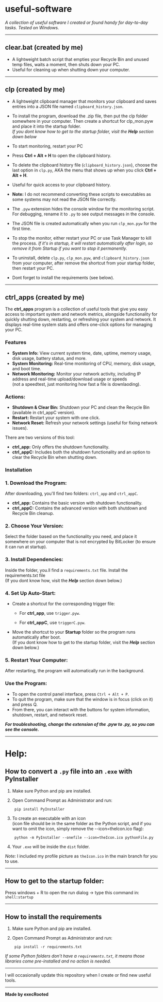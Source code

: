 # useful-software

*A collection of useful software I created or found handy for day-to-day tasks. Tested on Windows.*

---

## clear.bat (created by me)

- A lightweight batch script that empties your Recycle Bin and unused temp files, waits a moment, then shuts down your PC.
- Useful for cleaning up when shutting down your computer.

---

## clp (created by me)

- A lightweight clipboard manager that monitors your clipboard and saves entries into a JSON file named `clipboard_history.json`.

- To install the program, download the .zip file, then put the clp folder somewhere in your computer. Then create a shortcut for clp_mon.pyw and place it into the startup folder.<br>
  *If you dont know how to get to the startup folder, visit the ***Help*** section down below*

- To start monitoring, restart your PC
  
- Press **Ctrl + Alt + H** to open the clipboard history.
  
- To delete the clipboard history file (`clipboard_history.json`), choose the last option in `clp.py`, AKA the menu that shows up when you click **Ctrl + Alt + H**.
  
- Useful for quick access to your clipboard history.
  
- **Note:** I do not recommend converting these scripts to executables as some systems may not read the JSON file correctly.
  
- The `.pyw` extension hides the console window for the monitoring script. For debugging, rename it to `.py` to see output messages in the console.
  
- The JSON file is created automatically when you run `clp_mon.pyw` for the first time.
  
- To stop the monitor, either restart your PC or use Task Manager to kill the process.
  *If it's in startup, it will restart automatically after login, so remove it from Startup if you want to stop it permanently.*
 
- To uninstall, delete `clp.py`, `clp_mon.pyw`, and `clipboard_history.json` from your computer, after remove the shortcut from your startup folder, then restart your PC.
  
- Dont forget to install the requirements (see below).

---
## ctrl_apps (created by me)

The **ctrl_apps** program is a collection of useful tools that give you easy access to important system and network metrics, alongside functionality for quickly shutting down, restarting, or refreshing your system and network. It displays real-time system stats and offers one-click options for managing your PC.

### Features

- **System Info:** View current system time, date, uptime, memory usage, disk usage, battery status, and more.
- **System Monitoring:** Real-time monitoring of CPU, memory, disk usage, and boot time.
- **Network Monitoring:** Monitor your network activity, including IP address and real-time upload/download usage or speeds<br>(not a speedtest, just monitoring how fast a file is downlaoding).

### Actions:
- **Shutdown & Clear Bin:** Shutdown your PC and clean the Recycle Bin (available in ctrl_appC version).
- **Restart:** Restart your system with one click.
- **Network Reset:** Refresh your network settings (useful for fixing network issues).

There are two versions of this tool:

- **ctrl_app:** Only offers the shutdown functionality.
- **ctrl_appC:** Includes both the shutdown functionality and an option to clear the Recycle Bin when shutting down.

### Installation

### 1. Download the Program:
After downloading, you'll find two folders: `ctrl_app` and `ctrl_appC`.

- **ctrl_app:** Contains the basic version with shutdown functionality.
- **ctrl_appC:** Contains the advanced version with both shutdown and Recycle Bin cleanup.

### 2. Choose Your Version:
Select the folder based on the functionality you need, and place it somewhere on your computer that is not encrypted by BitLocker (to ensure it can run at startup).

### 3. Install Dependencies:
Inside the folder, you.ll find a `requirements.txt` file. Install the requirements.txt file<br>(If you dont know how, visit the ***Help*** section down below.)


### 4. Set Up Auto-Start:

- Create a shortcut for the corresponding trigger file:
  - For **ctrl_app**, use `trigger.pyw`.
  
  - For **ctrl_appC**, use `triggerC.pyw`.

- Move the shortcut to your **Startup** folder so the program runs automatically after boot. <br>(If you dont know how to get to the startup folder, visit the ***Help*** section down below.)



### 5. Restart Your Computer:
After restarting, the program will automatically run in the background.

### Use the Program:

- To open the control panel interface, press `Ctrl + Alt + P`.
- To quit the program, make sure that the window is in focus (click on it) and press Q.
- From there, you can interact with the buttons for system information, shutdown, restart, and network reset.





***For troubleshooting, change the extension of the .pyw to .py, so you can see the console.***


---

# Help:

## How to convert a `.py` file into an `.exe` with PyInstaller

1. Make sure Python and pip are installed.
2. Open Command Prompt as Administrator and run:

        pip install PyInstaller

3. To create an executable with an icon <br>(icon file should be in the same folder as the Python script, and if you want to omit the icon, simply remove the --icon=theIcon.ico flag):

        python -m PyInstaller --onefile --icon=theIcon.ico pythonFile.py

4. Your `.exe` will be inside the `dist` folder.

*Note:* I included my profile picture as `theIcon.ico` in the main branch for you to use.

---
## How to get to the startup folder:

Press windows + R to open the run dialog → type this command in: `shell:startup`

---
## How to install the requirements

1. Make sure Python and pip are installed.
2. Open Command Prompt as Administrator and run:

        pip install -r requirements.txt

*If some Python folders don’t have a `requirements.txt`, it means those libraries come pre-installed and no action is needed.*

---

I will occasionally update this repository when I create or find new useful tools.

---

**Made by execRooted**
